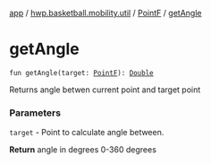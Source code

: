 [app](../../index.md) / [hwp.basketball.mobility.util](../index.md) / [PointF](index.md) / [getAngle](.)

# getAngle

`fun getAngle(target: `[`PointF`](index.md)`): `[`Double`](https://kotlinlang.org/api/latest/jvm/stdlib/kotlin/-double/index.html)

Returns angle betwen current point and target point

### Parameters

`target` - Point to calculate angle between.

**Return**
angle in degrees 0-360 degrees

